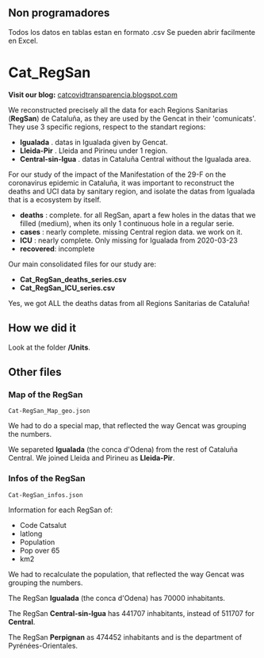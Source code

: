 ## Non programadores
Todos los datos en tablas estan en formato .csv
Se pueden abrir facilmente en Excel.
 
# Cat_RegSan

**Visit our blog:**
[catcovidtransparencia.blogspot.com](https://catcovidtransparencia.blogspot.com/)

We reconstructed precisely all the data for each Regions Sanitarias (**RegSan**) de Cataluña, as they are used by the Gencat in their 'comunicats'. They use 3 specific regions, respect to the standart regions:
- **Igualada** . datas in Igualada given by Gencat.
- **Lleida-Pir** . Lleida and Pirineu under 1 region.
- **Central-sin-Igua** . datas in Cataluña Central without the Igualada area.

For our study of the impact of the Manifestation of the 29-F on the coronavirus epidemic in Cataluña, it was important to reconstruct the deaths and UCI data by sanitary region, and isolate the datas from Igualada that is a ecosystem by itself.

- **deaths** : complete. for all RegSan, apart a few holes in the datas that we filled (medium), when its only 1 continuous hole in a regular serie.
- **cases** : nearly complete. missing Central region data. we work on it.
- **ICU** :  nearly complete. Only missing for Igualada from 2020-03-23
- **recovered**: incomplete

Our main consolidated files for our study are:

- **Cat_RegSan_deaths_series.csv**
- **Cat_RegSan_ICU_series.csv**

Yes, we got ALL the deaths datas from all Regions Sanitarias de Cataluña!

## How we did it

Look at the folder **/Units**.

## Other files

### Map of the RegSan

`Cat-RegSan_Map_geo.json`

We had to do a special map, that reflected the way Gencat was grouping the numbers.

We separeted **Igualada** (the conca d'Odena) from the rest of Cataluña Central.
We joined Lleida and Pirineu as **Lleida-Pir**.

### Infos of the RegSan

`Cat-RegSan_infos.json`

Information for each RegSan of:
- Code Catsalut
- latlong
- Population
- Pop over 65
- km2

We had to recalculate the population, that reflected the way Gencat was grouping the numbers.

The RegSan **Igualada** (the conca d'Odena) has 70000 inhabitants.

The RegSan **Central-sin-Igua** has 441707 inhabitants, instead of 511707 for **Central**.

The RegSan **Perpignan** as 474452 inhabitants and is the department of Pyrénées-Orientales.